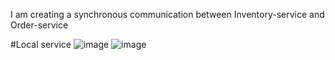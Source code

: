 I am creating a synchronous communication between Inventory-service and Order-service

#Local service
![image](https://github.com/chunkityip/Backend-Microservice-Project/assets/47329780/e2b313f2-fb7c-4b00-9727-c28d3ffc80f8)
![image](https://github.com/chunkityip/Backend-Microservice-Project/assets/47329780/49ab58ee-8157-4374-933c-21086457234e)
